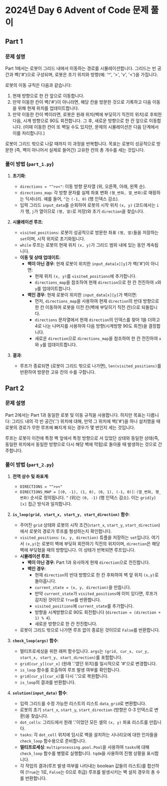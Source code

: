 # 2024년 Day 6 Advent of Code 문제 풀이

## Part 1

### 문제 설명

Part 1에서는 로봇이 그리드 내에서 이동하는 경로를 시뮬레이션합니다. 그리드는 빈 공간과 벽('#')으로 구성되며, 로봇은 초기 위치와 방향(예: '^', '>', 'v', '<')을 가집니다.

로봇의 이동 규칙은 다음과 같습니다:
1.  현재 방향으로 한 칸 앞으로 이동합니다.
2.  만약 이동한 칸이 벽('#')이 아니라면, 해당 칸을 방문한 것으로 기록하고 다음 이동을 위해 현재 위치를 업데이트합니다.
3.  만약 이동한 칸이 벽이라면, 로봇은 원래 위치(벽에 부딪히기 직전의 위치)로 후퇴한 다음, 시계 방향으로 90도 회전합니다. 그 후, 새로운 방향으로 한 칸 앞으로 이동합니다. (이때 이동한 칸이 또 벽일 수도 있지만, 문제의 시뮬레이션은 다음 단계에서 이를 처리합니다.)

로봇이 그리드 밖으로 나갈 때까지 이 과정을 반복합니다. 목표는 로봇이 성공적으로 방문한 (즉, 벽이 아니어서 실제로 들어간) 고유한 칸의 총 개수를 세는 것입니다.

### 풀이 방법 (`part_1.py`)

1.  **초기화**:
    *   `directions = "^>v<"`: 이동 방향 문자열 (위, 오른쪽, 아래, 왼쪽 순).
    *   `directions_map`: 각 방향 문자를 실제 좌표 변화 `(행_변화, 열_변화)`로 매핑하는 딕셔너리. 예를 들어, `^`는 `(-1, 0)` (행 인덱스 감소).
    *   입력 그리드 `input_data`를 순회하여 로봇의 시작 위치 `(x, y)` (코드에서는 `i`가 행, `j`가 열이므로 `(행, 열)`로 저장)와 초기 `direction`을 찾습니다.

2.  **시뮬레이션 루프**:
    *   `visited_positions`: 로봇이 성공적으로 방문한 좌표 `(행, 열)`들을 저장하는 `set`이며, 시작 위치로 초기화됩니다.
    *   `while` 루프는 로봇의 현재 위치 `(x, y)`가 그리드 범위 내에 있는 동안 계속됩니다.
    *   **이동 및 상태 업데이트**:
        *   **벽이 아닌 경우**: 현재 로봇이 위치한 `input_data[x][y]`가 벽('#')이 아니면:
            *   현재 위치 `(x, y)`를 `visited_positions`에 추가합니다.
            *   `directions_map`을 참조하여 현재 `direction`으로 한 칸 전진하여 `x`와 `y`를 업데이트합니다.
        *   **벽인 경우**: 현재 로봇이 위치한 `input_data[x][y]`가 벽이면:
            *   먼저, `directions_map`을 사용하여 현재 `direction`의 반대 방향으로 한 칸 이동하여 로봇을 이전 칸(벽에 부딪히기 직전 칸)으로 되돌립니다.
            *   `directions` 문자열에서 현재 `direction`의 인덱스를 찾아 1을 더하고 4로 나눈 나머지를 사용하여 다음 방향(시계방향 90도 회전)을 결정합니다.
            *   새로운 `direction`으로 `directions_map`을 참조하여 한 칸 전진하여 `x`와 `y`를 업데이트합니다.

3.  **결과**:
    *   루프가 종료되면 (로봇이 그리드 밖으로 나가면), `len(visited_positions)`를 반환하여 방문한 고유 칸의 수를 구합니다.

## Part 2

### 문제 설명

Part 2에서는 Part 1과 동일한 로봇 및 이동 규칙을 사용합니다. 하지만 목표는 다릅니다: 그리드 내의 각 빈 공간('.') 위치에 대해, 만약 그 위치에 벽('#')을 하나 설치했을 때 로봇의 경로가 무한 루프에 빠지게 되는 경우가 몇 번인지 세는 것입니다.

루프는 로봇이 이전에 특정 벽 앞에서 특정 방향으로 서 있었던 상태와 동일한 상태(즉, 동일한 위치에서 동일한 방향으로 다시 해당 벽에 막힘)로 돌아올 때 발생하는 것으로 간주합니다.

### 풀이 방법 (`part_2.py`)

1.  **전역 상수 및 좌표계**:
    *   `DIRECTIONS = "^>v<"`
    *   `DIRECTIONS_MAP = [(0, -1), (1, 0), (0, 1), (-1, 0)]`: `(열_변화, 행_변화)` 순서로 정의됩니다. `^` (위)는 `(0, -1)` (행 인덱스 감소). 이는 `grid[y][x]` 접근 방식과 일치합니다.

2.  **`is_loop(grid, start_x, start_y, start_direction)` 함수**:
    *   주어진 `grid` 상태와 로봇의 시작 조건(`start_x`, `start_y`, `start_direction`)에서 로봇의 경로가 루프를 형성하는지 확인합니다.
    *   `visited_positions`: `(x, y, direction)` 튜플을 저장하는 `set`입니다. 여기서 `(x,y)`는 로봇이 벽에 부딪혀 회전하기 직전의 위치이며, `direction`은 해당 벽에 부딪혔을 때의 방향입니다. 이 상태가 반복되면 루프입니다.
    *   **시뮬레이션 루프**:
        *   **벽이 아닌 경우**: Part 1과 유사하게 현재 `direction`으로 전진합니다.
        *   **벽인 경우**:
            *   현재 `direction`의 반대 방향으로 한 칸 후퇴하여 벽 앞 위치 `(x,y)`로 돌아옵니다.
            *   `current_state = (x, y, direction)`을 만듭니다.
            *   만약 `current_state`가 `visited_positions`에 이미 있다면, 루프가 감지된 것이므로 `True`를 반환합니다.
            *   `visited_positions`에 `current_state`를 추가합니다.
            *   방향을 시계방향으로 90도 회전합니다 (`direction = (direction + 1) % 4`).
            *   새로운 방향으로 한 칸 전진합니다.
    *   로봇이 그리드 밖으로 나가면 루프 없이 종료된 것이므로 `False`를 반환합니다.

3.  **`check_loop(args)` 함수**:
    *   멀티프로세싱을 위한 래퍼 함수입니다. `args`는 `(grid, cur_x, cur_y, start_x, start_y, start_direction)`를 포함합니다.
    *   `grid[cur_y][cur_x]` (원래 '.'였던 위치)를 일시적으로 '#'으로 변경합니다.
    *   `is_loop` 함수를 호출하여 루프 발생 여부를 확인합니다.
    *   `grid[cur_y][cur_x]`를 다시 '.'으로 복원합니다.
    *   `is_loop`의 결과를 반환합니다.

4.  **`solution(input_data)` 함수**:
    *   입력 그리드를 수정 가능한 리스트의 리스트 `data_grid`로 변환합니다.
    *   로봇의 초기 `start_x`, `start_y`, `start_direction` (방향은 0-3 인덱스로 변환)을 찾습니다.
    *   `dot_cells`: 그리드에서 원래 '.'이었던 모든 셀의 `(x, y)` 좌표 리스트를 만듭니다.
    *   `tasks`: 각 `dot_cell` 위치에 임시로 벽을 설치하는 시나리오에 대한 인자들을 `check_loop` 함수용으로 준비합니다.
    *   **멀티프로세싱**: `multiprocessing.pool.Pool`을 사용하여 `tasks`에 대해 `check_loop` 함수를 병렬로 실행합니다. `tqdm`을 사용하여 진행 상황을 표시합니다.
    *   각 작업의 결과(루프 발생 여부를 나타내는 boolean 값들의 리스트)를 합산하여 (`True`는 1로, `False`는 0으로 취급) 루프를 발생시키는 벽 설치 경우의 총 수를 반환합니다.